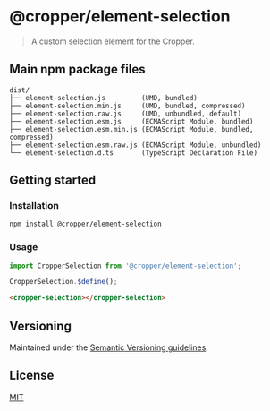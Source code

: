 # @cropper/element-selection

> A custom selection element for the Cropper.

## Main npm package files

```text
dist/
├── element-selection.js         (UMD, bundled)
├── element-selection.min.js     (UMD, bundled, compressed)
├── element-selection.raw.js     (UMD, unbundled, default)
├── element-selection.esm.js     (ECMAScript Module, bundled)
├── element-selection.esm.min.js (ECMAScript Module, bundled, compressed)
├── element-selection.esm.raw.js (ECMAScript Module, unbundled)
└── element-selection.d.ts       (TypeScript Declaration File)
```

## Getting started

### Installation

```sh
npm install @cropper/element-selection
```

### Usage

```js
import CropperSelection from '@cropper/element-selection';

CropperSelection.$define();
```

```html
<cropper-selection></cropper-selection>
```

## Versioning

Maintained under the [Semantic Versioning guidelines](https://semver.org).

## License

[MIT](https://opensource.org/licenses/MIT)
